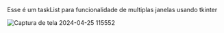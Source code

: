 Esse é um taskList para funcionalidade de multiplas janelas usando tkinter



![Captura de tela 2024-04-25 115552](https://github.com/jacmarques/lista-tarefa/assets/148794984/528e64bf-4156-40e8-967c-29079963170c)
